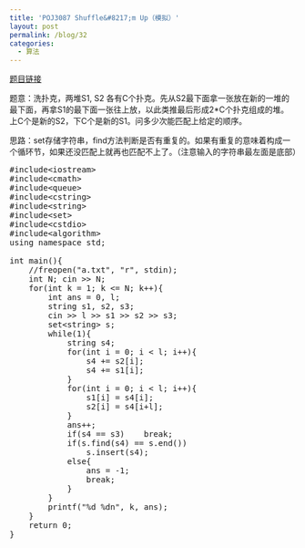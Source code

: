 ```yaml
---
title: 'POJ3087 Shuffle&#8217;m Up（模拟）'
layout: post
permalink: /blog/32
categories:
  - 算法
---
```

<a href="http://poj.org/problem?id=3087" target="_blank">题目链接</a>

题意：洗扑克，两堆S1, S2 各有C个扑克。先从S2最下面拿一张放在新的一堆的最下面，再拿S1的最下面一张往上放，以此类推最后形成2*C个扑克组成的堆。上C个是新的S2，下C个是新的S1。问多少次能匹配上给定的顺序。

思路：set存储字符串，find方法判断是否有重复的。如果有重复的意味着构成一个循环节，如果还没匹配上就再也匹配不上了。（注意输入的字符串最左面是底部）

<pre class="brush: cpp; title: ; notranslate" title="">#include&lt;iostream&gt;
#include&lt;cmath&gt;
#include&lt;queue&gt;
#include&lt;cstring&gt;
#include&lt;string&gt;
#include&lt;set&gt;
#include&lt;cstdio&gt;
#include&lt;algorithm&gt;
using namespace std;

int main(){
    //freopen("a.txt", "r", stdin);
    int N; cin &gt;&gt; N;
    for(int k = 1; k &lt;= N; k++){
        int ans = 0, l;
        string s1, s2, s3;
        cin &gt;&gt; l &gt;&gt; s1 &gt;&gt; s2 &gt;&gt; s3;
        set&lt;string&gt; s;
        while(1){
            string s4;
            for(int i = 0; i &lt; l; i++){
                s4 += s2[i];
                s4 += s1[i];
            }
            for(int i = 0; i &lt; l; i++){
                s1[i] = s4[i];
                s2[i] = s4[i+l];
            }
            ans++;
            if(s4 == s3)    break;
            if(s.find(s4) == s.end())
                s.insert(s4);
            else{
                ans = -1;
                break;
            }
        }
        printf("%d %dn", k, ans);
    }
    return 0;
}
</pre>